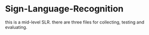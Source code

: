 # Sign-Language-Recognition
this is a mid-level SLR. there are three files for collecting, testing and evaluating.
